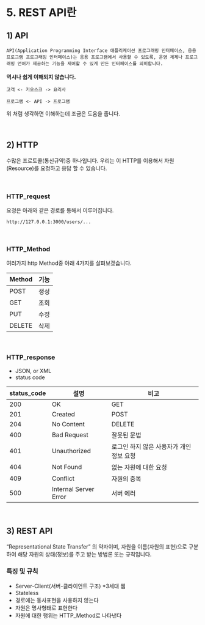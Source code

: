 # 5. REST API란

## 1) API
`API(Application Programming Interface 애플리케이션 프로그래밍 인터페이스, 응용 프로그램 프로그래밍 인터페이스)는 응용 프로그램에서 사용할 수 있도록, 운영 체제나 프로그래밍 언어가 제공하는 기능을 제어할 수 있게 만든 인터페이스를 의미합니다.`  
<br/>
**역시나 쉽게 이해되지 않습니다.**

`고객 <- 키오스크 -> 요리사`

`프로그램 <- API -> 프로그램`

위 처럼 생각하면 이해하는데 조금은 도움을 줍니다.

<br/>

## 2) HTTP
수많은 프로토콜(통신규약)중 하나입니다. 우리는 이 HTTP를 이용해서 자원(Resource)를 요청하고 응답 할 수 있습니다.

<br/>

### HTTP_request
요청은 아래와 같은 경로를 통해서 이루어집니다.
```
http://127.0.0.1:3000/users/...
```

<br/>

### HTTP_Method
여러가지 http Method중 아래 4가지를 살펴보겠습니다.

| Method | 기능  |
|--------|-----|
| POST   | 생성  |
| GET    | 조회  |
| PUT    | 수정  |
| DELETE | 삭제  |

<br/>

### HTTP_response
- JSON, or XML
- status code

| status_code | 설명                    | 비고                     |
|-------------|-----------------------|------------------------|
| 200         | OK                    | GET                    |
| 201         | Created               | POST                   |
| 204         | No Content            | DELETE                 |
| 400         | Bad Request           | 잘못된 문법                 |
| 401         | Unauthorized          | 로그인 하지 않은 사용자가 개인정보 요청 |
| 404         | Not Found             | 없는 자원에 대한 요청           |
| 409         | Conflict              | 자원의 중복                 |
| 500         | Internal Server Error | 서버 에러                  |

<br/>

## 3) REST API
“Representational State Transfer” 의 약자이며, 자원을 이름(자원의 표현)으로 구분하여 해당 자원의 상태(정보)를 주고 받는 방법론 또는 규칙입니다.



### 특징 및 규칙
- Server-Client(서버-클라이언트 구조) *3세대 웹
- Stateless
- 경로에는 동사표현을 사용하지 않는다
- 자원은 명사형태로 표현한다
- 자원에 대한 행위는 HTTP_Method로 나타낸다